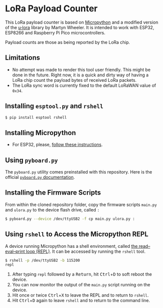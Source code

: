 # LoRa Payload Counter
This LoRa payload counter is based on [Micropython](https://micropython.org/) and a modified version of the [u‑lora](https://github.com/martynwheeler/u-lora) library by Martyn Wheeler. It is intended to work with ESP32, ESP8266 and Raspberry Pi Pico microcontrollers.

Payload counts are those as being reported by the LoRa chip.


## Limitations
- No attempt was made to render this tool user friendly. This might be done in the future. Right now, it is a quick and dirty way of having a LoRa chip count the payload bytes of received LoRa packets.
- The LoRa sync word is currently fixed to the default LoRaWAN value of `0x34`.


## Installing `esptool.py` and `rshell`
```bash
$ pip install esptool rshell
```

## Installing Micropython
- For ESP32, please, [follow these instructions](https://micropython.org/download/esp32/).


## Using `pyboard.py`
The `pyboard.py` utility comes preinstalled with this repository.
Here is the official [`pyboard.py` documentation](https://docs.micropython.org/en/latest/reference/pyboard.py.html).


## Installing the Firmware Scripts
From within the cloned repository folder, copy the firmware scripts `main.py` and `ulora.py` to the device flash drive, called `:`

```bash
$ pyboard.py --device /dev/ttyUSB2 -f cp main.py ulora.py :
```


## Using `rshell` to Access the Micropython REPL
A device running Micropython has a shell environment, called [the read–eval–print loop (REPL)](https://en.wikipedia.org/wiki/Read–eval–print_loop).
It can be accessed by running the `rshell` tool.
```bash
$ rshell -p /dev/ttyUSB2 -b 115200
repl
```

1. After typing `repl` followed by a <kbd>Return</kbd>, hit <kbd>Ctrl</kbd>+<kbd>D</kbd> to soft reboot the device.
2. You can now monitor the output of the `main.py` script running on the device.
3. Hit once or twice <kbd>Ctrl</kbd>+<kbd>X</kbd> to leave the REPL and to return to `rshell`.
4. Hit <kbd>Ctrl</kbd>+<kbd>D</kbd> again to leave `rshell` and to return to the command line.